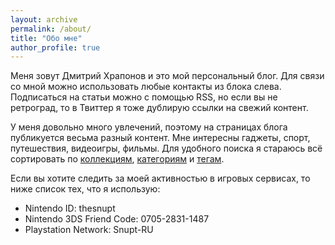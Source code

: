 ```yaml
---
layout: archive
permalink: /about/
title: "Обо мне"
author_profile: true
---
```


Меня зовут Дмитрий Храпонов и это мой персональный блог. Для связи со мной можно использовать любые контакты из блока слева. Подписаться на статьи можно с помощью RSS, но если вы не ретроград, то в Твиттер я тоже дублирую ссылки на свежий контент.

У меня довольно много увлечений, поэтому на страницах блога публикуется весьма разный контент. Мне интересны гаджеты, спорт, путешествия, видеоигры, фильмы. Для удобного поиска я стараюсь всё сортировать по [коллекциям](), [категориям]() и [тегам]().

Если вы хотите следить за моей активностью в игровых сервисах, то ниже список тех, что я использую:

* Nintendo ID: thesnupt
* Nintendo 3DS Friend Code: 0705-2831-1487
* Playstation Network: Snupt-RU
